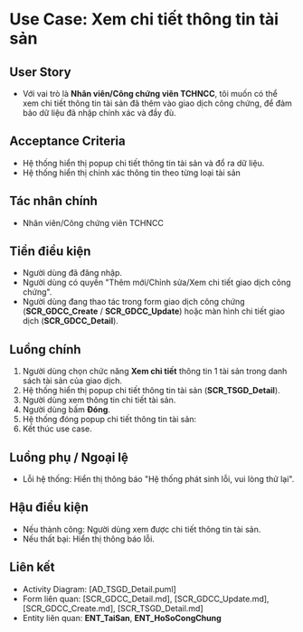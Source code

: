 # Use Case: Xem chi tiết thông tin tài sản

## User Story
- Với vai trò là **Nhân viên/Công chứng viên TCHNCC**, tôi muốn có thể xem chi tiết thông tin tài sản đã thêm vào giao dịch công chứng, để đảm bảo dữ liệu đã nhập chính xác và đầy đù.

## Acceptance Criteria
- Hệ thống hiển thị popup chi tiết thông tin tài sản và đổ ra dữ liệu.  
- Hệ thống hiển thị chính xác thông tin theo từng loại tài sản

## Tác nhân chính
- Nhân viên/Công chứng viên TCHNCC

## Tiền điều kiện
- Người dùng đã đăng nhập.  
- Người dùng có quyền "Thêm mới/Chỉnh sửa/Xem chi tiết giao dịch công chứng".  
- Người dùng đang thao tác trong form giao dịch công chứng (**SCR_GDCC_Create** / **SCR_GDCC_Update**) hoặc màn hình chi tiết giao dịch (**SCR_GDCC_Detail**).  

## Luồng chính
1. Người dùng chọn chức năng **Xem chi tiết** thông tin 1 tài sản trong danh sách tài sản của giao dịch.  
2. Hệ thống hiển thị popup chi tiết thông tin tài sản (**SCR_TSGD_Detail**).  
3. Người dùng xem thông tin chi tiết tài sản.  
4. Người dùng bấm **Đóng**.  
5. Hệ thống đóng popup chi tiết thông tin tài sản:
6. Kết thúc use case.  

## Luồng phụ / Ngoại lệ
- Lỗi hệ thống: Hiển thị thông báo "Hệ thống phát sinh lỗi, vui lòng thử lại".  

## Hậu điều kiện
- Nếu thành công: Người dùng xem được chi tiết thông tin tài sản.  
- Nếu thất bại: Hiển thị thông báo lỗi.  

## Liên kết
- Activity Diagram: [AD_TSGD_Detail.puml]  
- Form liên quan: [SCR_GDCC_Detail.md], [SCR_GDCC_Update.md], [SCR_GDCC_Create.md], [SCR_TSGD_Detail.md]
- Entity liên quan: **ENT_TaiSan**, **ENT_HoSoCongChung**
